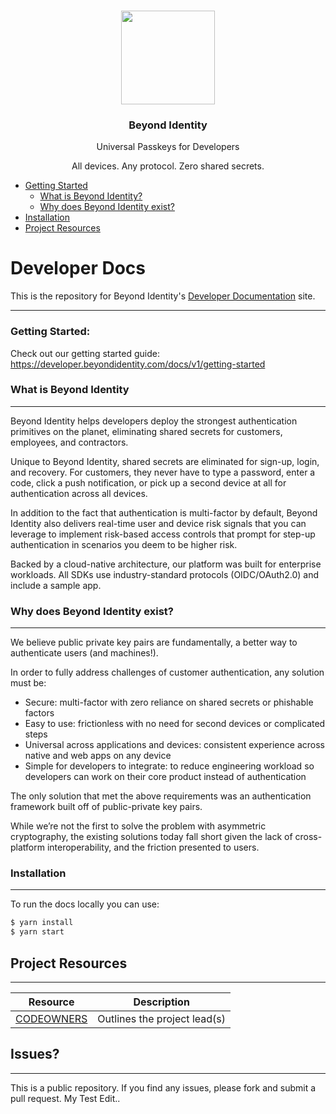 <p align="center">
   <br/>
   <a href="https://developers.beyondidentity.com" target="_blank"><img src="https://user-images.githubusercontent.com/238738/178780350-489309c5-8fae-4121-a20b-562e8025c0ee.png" width="150px" ></a>
   <h3 align="center">Beyond Identity</h3>
   <p align="center">Universal Passkeys for Developers</p>
   <p align="center">
   All devices. Any protocol. Zero shared secrets. 
   </p>
</p>

* [Getting Started](#getting-started)
  * [What is Beyond Identity?](#what-is-beyond-identity)
  * [Why does Beyond Identity exist?](#why-does-beyond-identity-exist)
* [Installation](#installation)
* [Project Resources](#project-resources)


# Developer Docs

This is the repository for Beyond Identity's [Developer Documentation](https://developer.beyondidentity.com/) site.

--- 

### Getting Started: 

Check out our getting started guide: 
https://developer.beyondidentity.com/docs/v1/getting-started


### What is Beyond Identity
---
Beyond Identity helps developers deploy the strongest authentication primitives on the planet, eliminating shared secrets for customers, employees, and contractors.

Unique to Beyond Identity, shared secrets are eliminated for sign-up, login, and recovery. For customers, they never have to type a password, enter a code, click a push notification, or pick up a second device at all for authentication across all devices.

In addition to the fact that authentication is multi-factor by default, Beyond Identity also delivers real-time user and device risk signals that you can leverage to implement risk-based access controls that prompt for step-up authentication in scenarios you deem to be higher risk.

Backed by a cloud-native architecture, our platform was built for enterprise workloads. All SDKs use industry-standard protocols (OIDC/OAuth2.0) and include a sample app.

### Why does Beyond Identity exist?
---
We believe public private key pairs are fundamentally, a better way to authenticate users (and machines!).

In order to fully address challenges of customer authentication, any solution must be:

- Secure: multi-factor with zero reliance on shared secrets or phishable factors
- Easy to use: frictionless with no need for second devices or complicated steps
- Universal across applications and devices: consistent experience across native and web apps on any device
- Simple for developers to integrate: to reduce engineering workload so developers can work on their core product instead of authentication

The only solution that met the above requirements was an authentication framework built off of public-private key pairs.

While we’re not the first to solve the problem with asymmetric cryptography, the existing solutions today fall short given the lack of cross-platform interoperability, and the friction presented to users.

### Installation
---

To run the docs locally you can use: 

```bash
$ yarn install
$ yarn start
```

## Project Resources
---
| Resource                                   | Description                                                                   |
| ------------------------------------------ | ----------------------------------------------------------------------------- |
| [CODEOWNERS](https://github.com/gobeyondidentity/developer-docs/blob/main/CODEOWNERS)                 | Outlines the project lead(s)  

## Issues? 
---
This is a public repository. If you find any issues, please fork and submit a pull request. 
My Test Edit..
